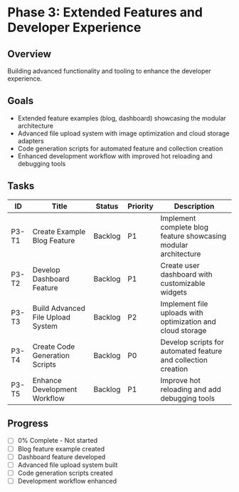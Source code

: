 # Phase 3: Extended Features and Developer Experience

## Overview

Building advanced functionality and tooling to enhance the developer experience.

## Goals

- Extended feature examples (blog, dashboard) showcasing the modular architecture
- Advanced file upload system with image optimization and cloud storage adapters
- Code generation scripts for automated feature and collection creation
- Enhanced development workflow with improved hot reloading and debugging tools

## Tasks

| ID | Title | Status | Priority | Description |
|----|-------|--------|----------|-------------|
| P3-T1 | Create Example Blog Feature | Backlog | P1 | Implement complete blog feature showcasing modular architecture |
| P3-T2 | Develop Dashboard Feature | Backlog | P1 | Create user dashboard with customizable widgets |
| P3-T3 | Build Advanced File Upload System | Backlog | P2 | Implement file uploads with optimization and cloud storage |
| P3-T4 | Create Code Generation Scripts | Backlog | P0 | Develop scripts for automated feature and collection creation |
| P3-T5 | Enhance Development Workflow | Backlog | P1 | Improve hot reloading and add debugging tools |

## Progress

- [ ] 0% Complete - Not started
- [ ] Blog feature example created
- [ ] Dashboard feature developed
- [ ] Advanced file upload system built
- [ ] Code generation scripts created
- [ ] Development workflow enhanced
